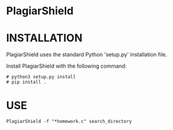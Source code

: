 # PlagiarShield


INSTALLATION
================
PlagiarShield uses the standard Python 'setup.py' installation file.

Install PlagiarShield with the following command:
```
# python3 setup.py install
# pip install .
```



USE
================
```
PlagiarShield -f "*homework.c" search_directory
```
